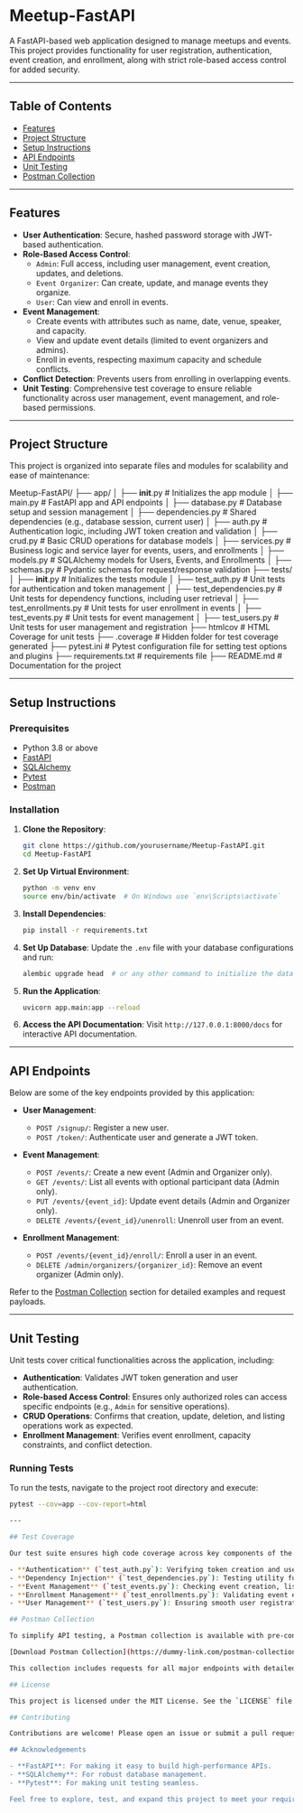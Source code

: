 # Meetup-FastAPI

A FastAPI-based web application designed to manage meetups and events. This project provides functionality for user registration, authentication, event creation, and enrollment, along with strict role-based access control for added security. 

---

## Table of Contents

- [Features](#features)
- [Project Structure](#project-structure)
- [Setup Instructions](#setup-instructions)
- [API Endpoints](#api-endpoints)
- [Unit Testing](#unit-testing)
- [Postman Collection](#postman-collection)

---

## Features

- **User Authentication**: Secure, hashed password storage with JWT-based authentication.
- **Role-Based Access Control**: 
  - `Admin`: Full access, including user management, event creation, updates, and deletions.
  - `Event Organizer`: Can create, update, and manage events they organize.
  - `User`: Can view and enroll in events.
- **Event Management**: 
  - Create events with attributes such as name, date, venue, speaker, and capacity.
  - View and update event details (limited to event organizers and admins).
  - Enroll in events, respecting maximum capacity and schedule conflicts.
- **Conflict Detection**: Prevents users from enrolling in overlapping events.
- **Unit Testing**: Comprehensive test coverage to ensure reliable functionality across user management, event management, and role-based permissions.

---

## Project Structure

This project is organized into separate files and modules for scalability and ease of maintenance:

Meetup-FastAPI/
├── app/
│   ├── __init__.py             # Initializes the app module
│   ├── main.py                 # FastAPI app and API endpoints
│   ├── database.py             # Database setup and session management
│   ├── dependencies.py         # Shared dependencies (e.g., database session, current user)
│   ├── auth.py                 # Authentication logic, including JWT token creation and validation
│   ├── crud.py                 # Basic CRUD operations for database models
│   ├── services.py             # Business logic and service layer for events, users, and enrollments
│   ├── models.py               # SQLAlchemy models for Users, Events, and Enrollments
│   ├── schemas.py              # Pydantic schemas for request/response validation
├── tests/
│   ├── __init__.py             # Initializes the tests module
│   ├── test_auth.py            # Unit tests for authentication and token management
│   ├── test_dependencies.py    # Unit tests for dependency functions, including user retrieval
│   ├── test_enrollments.py     # Unit tests for user enrollment in events
│   ├── test_events.py          # Unit tests for event management
│   ├── test_users.py           # Unit tests for user management and registration
├──  htmlcov                    # HTML Coverage for unit tests
├── .coverage                   # Hidden folder for test coverage generated
├── pytest.ini                  # Pytest configuration file for setting test options and plugins
├── requirements.txt            # requirements file
├── README.md                   # Documentation for the project


---

## Setup Instructions

### Prerequisites

- Python 3.8 or above
- [FastAPI](https://fastapi.tiangolo.com/)
- [SQLAlchemy](https://www.sqlalchemy.org/)
- [Pytest](https://docs.pytest.org/)
- [Postman](https://www.postman.com/)

### Installation

1. **Clone the Repository**:
    ```bash
    git clone https://github.com/yourusername/Meetup-FastAPI.git
    cd Meetup-FastAPI
    ```

2. **Set Up Virtual Environment**:
    ```bash
    python -m venv env
    source env/bin/activate  # On Windows use `env\Scripts\activate`
    ```

3. **Install Dependencies**:
    ```bash
    pip install -r requirements.txt
    ```

4. **Set Up Database**:
    Update the `.env` file with your database configurations and run:
    ```bash
    alembic upgrade head  # or any other command to initialize the database
    ```

5. **Run the Application**:
    ```bash
    uvicorn app.main:app --reload
    ```

6. **Access the API Documentation**:
   Visit `http://127.0.0.1:8000/docs` for interactive API documentation.

---

## API Endpoints

Below are some of the key endpoints provided by this application:

- **User Management**:
  - `POST /signup/`: Register a new user.
  - `POST /token/`: Authenticate user and generate a JWT token.
  
- **Event Management**:
  - `POST /events/`: Create a new event (Admin and Organizer only).
  - `GET /events/`: List all events with optional participant data (Admin only).
  - `PUT /events/{event_id}`: Update event details (Admin and Organizer only).
  - `DELETE /events/{event_id}/unenroll`: Unenroll user from an event.

- **Enrollment Management**:
  - `POST /events/{event_id}/enroll/`: Enroll a user in an event.
  - `DELETE /admin/organizers/{organizer_id}`: Remove an event organizer (Admin only).

Refer to the [Postman Collection](#postman-collection) section for detailed examples and request payloads.

---

## Unit Testing

Unit tests cover critical functionalities across the application, including:

- **Authentication**: Validates JWT token generation and user authentication.
- **Role-based Access Control**: Ensures only authorized roles can access specific endpoints (e.g., `Admin` for sensitive operations).
- **CRUD Operations**: Confirms that creation, update, deletion, and listing operations work as expected.
- **Enrollment Management**: Verifies event enrollment, capacity constraints, and conflict detection.

### Running Tests

To run the tests, navigate to the project root directory and execute:

```bash
pytest --cov=app --cov-report=html

---

## Test Coverage

Our test suite ensures high code coverage across key components of the application. It includes test cases for:

- **Authentication** (`test_auth.py`): Verifying token creation and user login functionality.
- **Dependency Injection** (`test_dependencies.py`): Testing utility functions, including user and session retrieval.
- **Event Management** (`test_events.py`): Checking event creation, listing, and updating with permission handling.
- **Enrollment Management** (`test_enrollments.py`): Validating event enrollment, capacity constraints, and conflict detection.
- **User Management** (`test_users.py`): Ensuring smooth user registration and role assignment.

## Postman Collection

To simplify API testing, a Postman collection is available with pre-configured requests. Download it from the link below and import it into Postman.

[Download Postman Collection](https://dummy-link.com/postman-collection)

This collection includes requests for all major endpoints with detailed descriptions, headers, and sample payloads. Use this to quickly test and experiment with the API.

## License

This project is licensed under the MIT License. See the `LICENSE` file for details.

## Contributing

Contributions are welcome! Please open an issue or submit a pull request if you'd like to improve this project.

## Acknowledgements

- **FastAPI**: For making it easy to build high-performance APIs.
- **SQLAlchemy**: For robust database management.
- **Pytest**: For making unit testing seamless.

Feel free to explore, test, and expand this project to meet your requirements!
